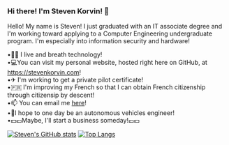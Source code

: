 ### Hi there! I'm Steven Korvin! 👋

<!--
**sjkorvin/sjkorvin** is a ✨ _special_ ✨ repository because its `README.md` (this file) appears on your GitHub profile.
-->
Hello! My name is Steven! I just graduated with an IT associate degree and I'm working toward applying to a Computer Engineering undergraduate program. I'm especially into information security and hardware!

•👨‍💻 I live and breath technology!  
•💻You can visit my personal website, hosted right here on GitHub, at https://stevenkorvin.com!  
•✈ I'm working to get a private pilot certificate!  
•🇫🇷 I'm improving my French so that I can obtain French citizenship through citizensip by descent!  
•📫 You can email me [here](mailto:skorvin@stevenkorvin.com)!  
•🚗I hope to one day be an autonomous vehicles engineer!  
•💵💶Maybe, I'll start a business someday!💷💴

[![Steven's GitHub stats](https://github-readme-stats.vercel.app/api?username=sjkorvin&show_icons=true&theme=tokyonight)](https://github.com/sjkorvin/github-readme-stats)
[![Top Langs](https://github-readme-stats.vercel.app/api/top-langs/?username=sjkorvin&exclude_repo=sjkorvin.github.io&theme=tokyonight)](https://github.com/sjkorvin/github-readme-stats)
